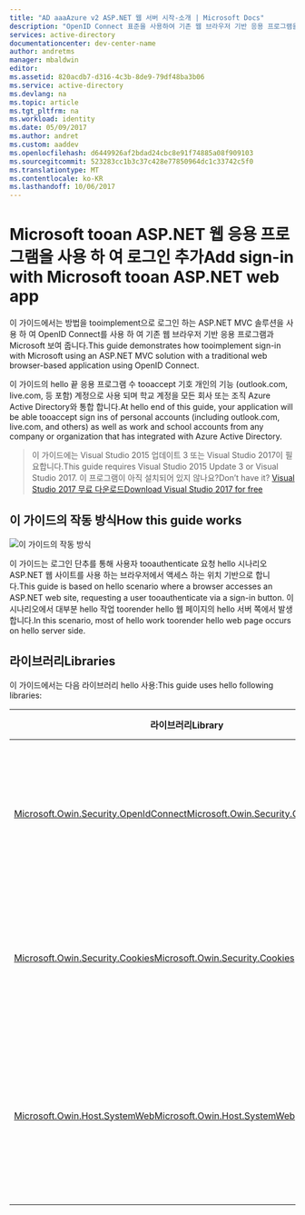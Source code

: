 ```yaml
---
title: "AD aaaAzure v2 ASP.NET 웹 서버 시작-소개 | Microsoft Docs"
description: "OpenID Connect 표준을 사용하여 기존 웹 브라우저 기반 응용 프로그램을 사용하는 ASP.NET 솔루션에서 Microsoft 로그인 구현"
services: active-directory
documentationcenter: dev-center-name
author: andretms
manager: mbaldwin
editor: 
ms.assetid: 820acdb7-d316-4c3b-8de9-79df48ba3b06
ms.service: active-directory
ms.devlang: na
ms.topic: article
ms.tgt_pltfrm: na
ms.workload: identity
ms.date: 05/09/2017
ms.author: andret
ms.custom: aaddev
ms.openlocfilehash: d6449926af2bdad24cbc8e91f74885a08f909103
ms.sourcegitcommit: 523283cc1b3c37c428e77850964dc1c33742c5f0
ms.translationtype: MT
ms.contentlocale: ko-KR
ms.lasthandoff: 10/06/2017
---
```

# <a name="add-sign-in-with-microsoft-tooan-aspnet-web-app"></a><span data-ttu-id="933c8-103">Microsoft tooan ASP.NET 웹 응용 프로그램을 사용 하 여 로그인 추가</span><span class="sxs-lookup"><span data-stu-id="933c8-103">Add sign-in with Microsoft tooan ASP.NET web app</span></span>

<span data-ttu-id="933c8-104">이 가이드에서는 방법을 tooimplement으로 로그인 하는 ASP.NET MVC 솔루션을 사용 하 여 OpenID Connect를 사용 하 여 기존 웹 브라우저 기반 응용 프로그램과 Microsoft 보여 줍니다.</span><span class="sxs-lookup"><span data-stu-id="933c8-104">This guide demonstrates how tooimplement sign-in with Microsoft using an ASP.NET MVC solution with a traditional web browser-based application using OpenID Connect.</span></span> 

<span data-ttu-id="933c8-105">이 가이드의 hello 끝 응용 프로그램 수 tooaccept 기호 개인의 기능 (outlook.com, live.com, 등 포함) 계정으로 사용 되며 학교 계정을 모든 회사 또는 조직 Azure Active Directory와 통합 합니다.</span><span class="sxs-lookup"><span data-stu-id="933c8-105">At hello end of this guide, your application will be able tooaccept sign ins of personal accounts (including outlook.com, live.com, and others) as well as work and school accounts from any company or organization that has integrated with Azure Active Directory.</span></span> 

> <span data-ttu-id="933c8-106">이 가이드에는 Visual Studio 2015 업데이트 3 또는 Visual Studio 2017이 필요합니다.</span><span class="sxs-lookup"><span data-stu-id="933c8-106">This guide requires Visual Studio 2015 Update 3 or Visual Studio 2017.</span></span>  <span data-ttu-id="933c8-107">이 프로그램이 아직 설치되어 있지 않나요?</span><span class="sxs-lookup"><span data-stu-id="933c8-107">Don’t have it?</span></span>  [<span data-ttu-id="933c8-108">Visual Studio 2017 무료 다운로드</span><span class="sxs-lookup"><span data-stu-id="933c8-108">Download Visual Studio 2017 for free</span></span>](https://www.visualstudio.com/downloads/)

## <a name="how-this-guide-works"></a><span data-ttu-id="933c8-109">이 가이드의 작동 방식</span><span class="sxs-lookup"><span data-stu-id="933c8-109">How this guide works</span></span>

![이 가이드의 작동 방식](media/active-directory-serversidewebapp-aspnetwebappowin-intro/aspnetbrowsergeneral.png)

<span data-ttu-id="933c8-111">이 가이드는 로그인 단추를 통해 사용자 tooauthenticate 요청 hello 시나리오 ASP.NET 웹 사이트를 사용 하는 브라우저에서 액세스 하는 위치 기반으로 합니다.</span><span class="sxs-lookup"><span data-stu-id="933c8-111">This guide is based on hello scenario where a browser accesses an ASP.NET web site, requesting a user tooauthenticate via a sign-in button.</span></span> <span data-ttu-id="933c8-112">이 시나리오에서 대부분 hello 작업 toorender hello 웹 페이지의 hello 서버 쪽에서 발생 합니다.</span><span class="sxs-lookup"><span data-stu-id="933c8-112">In this scenario, most of hello work toorender hello web page occurs on hello server side.</span></span>

## <a name="libraries"></a><span data-ttu-id="933c8-113">라이브러리</span><span class="sxs-lookup"><span data-stu-id="933c8-113">Libraries</span></span>

<span data-ttu-id="933c8-114">이 가이드에서는 다음 라이브러리 hello 사용:</span><span class="sxs-lookup"><span data-stu-id="933c8-114">This guide uses hello following libraries:</span></span>

|<span data-ttu-id="933c8-115">라이브러리</span><span class="sxs-lookup"><span data-stu-id="933c8-115">Library</span></span>|<span data-ttu-id="933c8-116">설명</span><span class="sxs-lookup"><span data-stu-id="933c8-116">Description</span></span>|
|---|---|
|[<span data-ttu-id="933c8-117">Microsoft.Owin.Security.OpenIdConnect</span><span class="sxs-lookup"><span data-stu-id="933c8-117">Microsoft.Owin.Security.OpenIdConnect</span></span>](https://www.nuget.org/packages/Microsoft.Owin.Security.OpenIdConnect/)|<span data-ttu-id="933c8-118">인증에 대 한 응용 프로그램 toouse OpenIdConnect 수 있도록 하는 미들웨어</span><span class="sxs-lookup"><span data-stu-id="933c8-118">Middleware that enables an application toouse OpenIdConnect for authentication</span></span>|
|[<span data-ttu-id="933c8-119">Microsoft.Owin.Security.Cookies</span><span class="sxs-lookup"><span data-stu-id="933c8-119">Microsoft.Owin.Security.Cookies</span></span>](https://www.nuget.org/packages/Microsoft.Owin.Security.Cookies)|<span data-ttu-id="933c8-120">응용 프로그램 toomaintain 사용자 세션 쿠키를 사용할 수 있도록 하는 미들웨어</span><span class="sxs-lookup"><span data-stu-id="933c8-120">Middleware that enables an application toomaintain user session using cookies</span></span>|
|[<span data-ttu-id="933c8-121">Microsoft.Owin.Host.SystemWeb</span><span class="sxs-lookup"><span data-stu-id="933c8-121">Microsoft.Owin.Host.SystemWeb</span></span>](https://www.nuget.org/packages/Microsoft.Owin.Host.SystemWeb)|<span data-ttu-id="933c8-122">OWIN 기반 응용 프로그램 toorun hello ASP.NET 요청 파이프라인을 사용 하 여 IIS에서 사용 하도록 설정</span><span class="sxs-lookup"><span data-stu-id="933c8-122">Enables OWIN-based applications toorun on IIS using hello ASP.NET request pipeline</span></span>|

